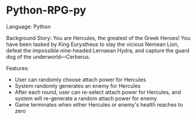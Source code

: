 # Python-RPG-py

Language: Python

Background Story:
You are Hercules, the greatest of the Greek Heroes! You have been tasked by King Eurystheus to slay the vicious Nemean Lion, defeat the impossible nine-headed Lernaean Hydra, and capture the guard dog of the underworld—Cerberus.

Features:

- User can randomly choose attach power for Hercules
- System randomly generates an enemy for Hercules
- After each round, user can re-select attach power for Hercules, and system will re-generate a random attach power for enemy
- Game terminates when either Hercules or enemy's health reaches to zero
